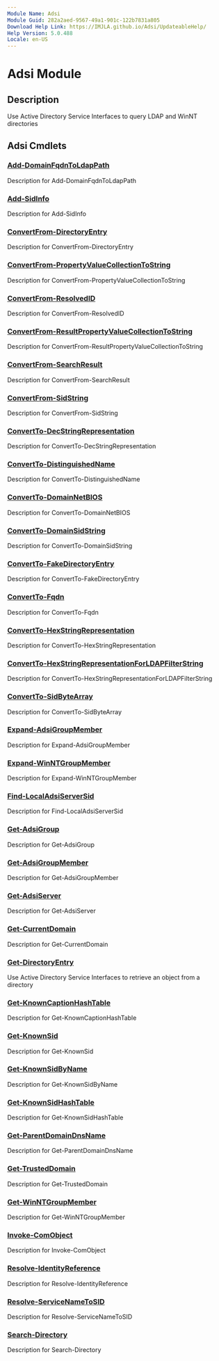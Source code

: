 ```yaml
---
Module Name: Adsi
Module Guid: 282a2aed-9567-49a1-901c-122b7831a805
Download Help Link: https://IMJLA.github.io/Adsi/UpdateableHelp/
Help Version: 5.0.488
Locale: en-US
---
```


# Adsi Module
## Description
Use Active Directory Service Interfaces to query LDAP and WinNT directories

## Adsi Cmdlets
### [Add-DomainFqdnToLdapPath](docs\en-US/Add-DomainFqdnToLdapPath.md)
Description for Add-DomainFqdnToLdapPath

### [Add-SidInfo](docs\en-US/Add-SidInfo.md)
Description for Add-SidInfo

### [ConvertFrom-DirectoryEntry](docs\en-US/ConvertFrom-DirectoryEntry.md)
Description for ConvertFrom-DirectoryEntry

### [ConvertFrom-PropertyValueCollectionToString](docs\en-US/ConvertFrom-PropertyValueCollectionToString.md)
Description for ConvertFrom-PropertyValueCollectionToString

### [ConvertFrom-ResolvedID](docs\en-US/ConvertFrom-ResolvedID.md)
Description for ConvertFrom-ResolvedID

### [ConvertFrom-ResultPropertyValueCollectionToString](docs\en-US/ConvertFrom-ResultPropertyValueCollectionToString.md)
Description for ConvertFrom-ResultPropertyValueCollectionToString

### [ConvertFrom-SearchResult](docs\en-US/ConvertFrom-SearchResult.md)
Description for ConvertFrom-SearchResult

### [ConvertFrom-SidString](docs\en-US/ConvertFrom-SidString.md)
Description for ConvertFrom-SidString

### [ConvertTo-DecStringRepresentation](docs\en-US/ConvertTo-DecStringRepresentation.md)
Description for ConvertTo-DecStringRepresentation

### [ConvertTo-DistinguishedName](docs\en-US/ConvertTo-DistinguishedName.md)
Description for ConvertTo-DistinguishedName

### [ConvertTo-DomainNetBIOS](docs\en-US/ConvertTo-DomainNetBIOS.md)
Description for ConvertTo-DomainNetBIOS

### [ConvertTo-DomainSidString](docs\en-US/ConvertTo-DomainSidString.md)
Description for ConvertTo-DomainSidString

### [ConvertTo-FakeDirectoryEntry](docs\en-US/ConvertTo-FakeDirectoryEntry.md)
Description for ConvertTo-FakeDirectoryEntry

### [ConvertTo-Fqdn](docs\en-US/ConvertTo-Fqdn.md)
Description for ConvertTo-Fqdn

### [ConvertTo-HexStringRepresentation](docs\en-US/ConvertTo-HexStringRepresentation.md)
Description for ConvertTo-HexStringRepresentation

### [ConvertTo-HexStringRepresentationForLDAPFilterString](docs\en-US/ConvertTo-HexStringRepresentationForLDAPFilterString.md)
Description for ConvertTo-HexStringRepresentationForLDAPFilterString

### [ConvertTo-SidByteArray](docs\en-US/ConvertTo-SidByteArray.md)
Description for ConvertTo-SidByteArray

### [Expand-AdsiGroupMember](docs\en-US/Expand-AdsiGroupMember.md)
Description for Expand-AdsiGroupMember

### [Expand-WinNTGroupMember](docs\en-US/Expand-WinNTGroupMember.md)
Description for Expand-WinNTGroupMember

### [Find-LocalAdsiServerSid](docs\en-US/Find-LocalAdsiServerSid.md)
Description for Find-LocalAdsiServerSid

### [Get-AdsiGroup](docs\en-US/Get-AdsiGroup.md)
Description for Get-AdsiGroup

### [Get-AdsiGroupMember](docs\en-US/Get-AdsiGroupMember.md)
Description for Get-AdsiGroupMember

### [Get-AdsiServer](docs\en-US/Get-AdsiServer.md)
Description for Get-AdsiServer

### [Get-CurrentDomain](docs\en-US/Get-CurrentDomain.md)
Description for Get-CurrentDomain

### [Get-DirectoryEntry](docs\en-US/Get-DirectoryEntry.md)
Use Active Directory Service Interfaces to retrieve an object from a directory


### [Get-KnownCaptionHashTable](docs\en-US/Get-KnownCaptionHashTable.md)
Description for Get-KnownCaptionHashTable

### [Get-KnownSid](docs\en-US/Get-KnownSid.md)
Description for Get-KnownSid

### [Get-KnownSidByName](docs\en-US/Get-KnownSidByName.md)
Description for Get-KnownSidByName

### [Get-KnownSidHashTable](docs\en-US/Get-KnownSidHashTable.md)
Description for Get-KnownSidHashTable

### [Get-ParentDomainDnsName](docs\en-US/Get-ParentDomainDnsName.md)
Description for Get-ParentDomainDnsName

### [Get-TrustedDomain](docs\en-US/Get-TrustedDomain.md)
Description for Get-TrustedDomain

### [Get-WinNTGroupMember](docs\en-US/Get-WinNTGroupMember.md)
Description for Get-WinNTGroupMember

### [Invoke-ComObject](docs\en-US/Invoke-ComObject.md)
Description for Invoke-ComObject

### [Resolve-IdentityReference](docs\en-US/Resolve-IdentityReference.md)
Description for Resolve-IdentityReference

### [Resolve-ServiceNameToSID](docs\en-US/Resolve-ServiceNameToSID.md)
Description for Resolve-ServiceNameToSID

### [Search-Directory](docs\en-US/Search-Directory.md)
Description for Search-Directory


